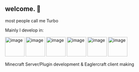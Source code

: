 ## welcome. 👋

most people call me Turbo

Mainly I develop in: 

<img width="64" height="64" alt="image" src="https://github.com/user-attachments/assets/a301aa81-9730-4d92-a0d9-8899330aaa0a" />
<img width="64" height="64" alt="image" src="https://github.com/user-attachments/assets/3b715ec3-9309-41ea-902f-ca56ced2b071" />
<img width="64" height="64" alt="image" src="https://github.com/user-attachments/assets/7f2f0eaa-0fa1-4eef-9521-dd73c92aaf5a" />
<img width="64" height="64" alt="image" src="https://github.com/user-attachments/assets/47fddede-0d8a-4815-93b0-0b430b3ad858" />
<img width="64" height="64" alt="image" src="https://github.com/user-attachments/assets/65ead561-74df-4874-94b9-edb650dd8a90" />
<img width="64" height="64" alt="image" src="https://github.com/user-attachments/assets/09d92152-7df2-4e31-8504-8907183b311d" />


Minecraft Server/Plugin development & Eaglercraft client making 





